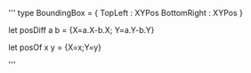 '''
type BoundingBox = {
    TopLeft : XYPos
    BottomRight : XYPos
}

let posDiff a b =
    {X=a.X-b.X; Y=a.Y-b.Y}

let posOf x y = {X=x;Y=y}
    
'''



